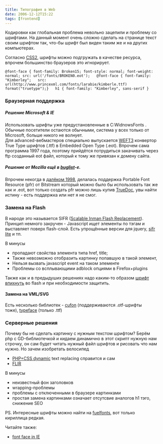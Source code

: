 ```yaml
---
title: Типография в Web
date: 2006-12-12T15:22
tags: [frontend]
---
```


Кодировки как глобальная проблема невольно зацепили и проблему со шрифтами. На данный момент очень сложно сделать на странице текст своим шрифтом так, что-бы шрифт был виден таким же и на других компьютерах.

Согласно [CSS2](http://www.w3.org/TR/REC-CSS2/fonts.html), шрифты можно подгружать в качестве ресурса, впрочем большинство браузеров это игнорирует.

`@font-face { font-family: Broken15; font-style: normal; font-weight: normal; src: url('/fonts/BROKEN0.eot');   @font-face { font-family: "Kimberley";   src: url(http://www.princexml.com/fonts/larabie/kimberle.ttf) format("truetype");}   h1 { font-family: "Kimberley", sans-serif }`

### Браузерная поддержка  

##### Решение Microsoft & IE

Использовать шрифты уже предустановленные в C:WidnowsFonts . Обычные посетители остаются обычными, система у всех только от Microsoft, больше никого не волнует.  
Для advanced-вебмастеров специально выпускается [WEFT3](http://www.microsoft.com/typography/web/embedding/weft3/tutorial.htm) конвертор True Type шрифтов (.ttf) в Embedded Open Type (.eot). Впрочем сама программа 1997 года, поэтому прийдётся потрудиться закачивать через ftp созданный eot файл, который к тому же привязан к домену сайта.

##### Решение от Mozilla ещё в [buglist](https://bugzilla.mozilla.org/show_bug.cgi?id=70132)-е.

Впрочем некогда в [далёком 1998](http://www.w3.org/Architecture/1998/06/Workshop/paper14/), делалась поддержка Portable Font Resource (pfr) от Bitstream который можно было бы использовать так же как и .eot, вот только создать pfr можно лишь купив [TrueDoc](http://www.bitstream.com/font_rendering/products/truedoc/index.html), увы найти истину - есть поддержка или нет я не смог.

### Замена на Flash  

В народе это называется SIFR ([Scalable Inman Flash Replacement](http://www.mikeindustries.com/sifr/)). Принцип немного закручен - Javascript ищет элементы по тэгам и выставляет поверх flash-слой. Есть упрощённые версии для jquery, [sifr lite](http://www.allcrunchy.com/Web_Stuff/sIFR_lite/) и тп.

В минусы

- пропадают свойства элемента типа href, title;
- Также невозможно отобразить картинку попавшую в такой элемент,
- Нельзя вызвать javascript event на таком элементе
- Проблемы со всплывающими adblock опциями в Firefox+plugins

Также как и в предыдуших решениях надо каким-то образом [шрифт впихнуть](http://digitalretrograde.com/Projects/sifrFontEmbedder/) во flash и при необходимости защитить.

#### Замена на VML/SVG

Есть несколько библиотек - [cufon](http://wiki.github.com/sorccu/cufon/usage) (поддерживаются .otf-шрифты тоже), [typeface](http://typeface.neocracy.org/examples.html) (только .ttf)

### Серверные решения

Почему бы не сделать картинку с нужным текстом шрифтом? Берём php с GD-библиотечкой и кидаем динамично в этот скрипт нужную нам строчку, он сам будет читать нужный файл шрифтов и рисовать что нам нужно. Но зачем изобретать велосипед

- [PHP+CSS dynamic](http://www.artypapers.com/csshelppile/pcdtr/) text replacing справится и сам
- [FLIR](http://facelift.mawhorter.net/)

В минусы

- неизвестный фон заголовков
- wrapping-проблемы
- проблемы с отключенными в браузере картинками
- простая замена картинками означает отсутсвие аналогов h1 тэго, снижение SEO

PS. Интересные шрифты можно найти на [fuelfonts](http://fuelfonts.com/archive/), вот только кириллица редкая.

Читайте также:

- [font face in IE](http://jontangerine.com/log/2008/10/font-face-in-ie-making-web-fonts-work)